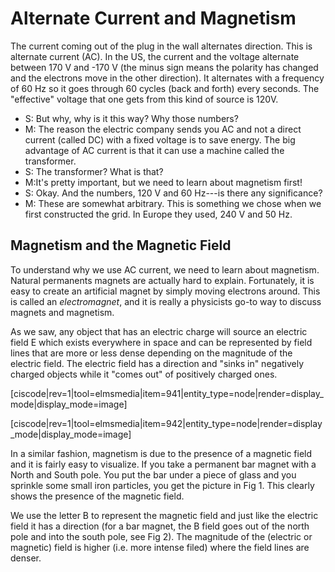 # Alternate Current and Magnetism

The current coming out of the plug in the wall alternates direction. This is alternate current \(AC\). In the US, the current and the voltage alternate between 170 V and -170 V \(the minus sign means the polarity has changed and the electrons move in the other direction\). It alternates with a frequency of 60 Hz so it goes through 60 cycles \(back and forth\) every seconds. The "effective" voltage that one gets from this kind of source is 120V.

* S: But why, why is it this way? Why those numbers?
* M: The reason the electric company sends you AC and not a direct current \(called DC\) with a fixed voltage is to save energy. The big advantage of AC current is that it can use a machine called the transformer.
* S: The transformer? What is that?
* M:It's pretty important, but we need to learn about magnetism first!
* S: Okay. And the numbers, 120 V and 60 Hz---is there any significance?
* M: These are somewhat arbitrary. This is something we chose when we first constructed the grid. In Europe they used, 240 V and 50 Hz.

## Magnetism and the Magnetic Field

To understand why we use AC current, we need to learn about magnetism. Natural permanents magnets are actually hard to explain. Fortunately, it is easy to create an artificial magnet by simply moving electrons around. This is called an _electromagnet_, and it is really a physicists go-to way to discuss magnets and magnetism.

As we saw, any object that has an electric charge will source an electric field E which exists everywhere in space and can be represented by field lines that are more or less dense depending on the magnitude of the electric field. The electric field has a direction and "sinks in" negatively charged objects while it "comes out" of positively charged ones.

\[ciscode\|rev=1\|tool=elmsmedia\|item=941\|entity\_type=node\|render=display\_mode\|display\_mode=image\]

\[ciscode\|rev=1\|tool=elmsmedia\|item=942\|entity\_type=node\|render=display\_mode\|display\_mode=image\]

In a similar fashion, magnetism is due to the presence of a magnetic field and it is fairly easy to visualize. If you take a permanent bar magnet with a North and South pole. You put the bar under a piece of glass and you sprinkle some small iron particles, you get the picture in Fig 1. This clearly shows the presence of the magnetic field.

We use the letter B to represent the magnetic field and just like the electric field it has a direction \(for a bar magnet, the B field goes out of the north pole and into the south pole, see Fig 2\). The magnitude of the \(electric or magnetic\) field is higher \(i.e. more intense filed\) where the field lines are denser.

